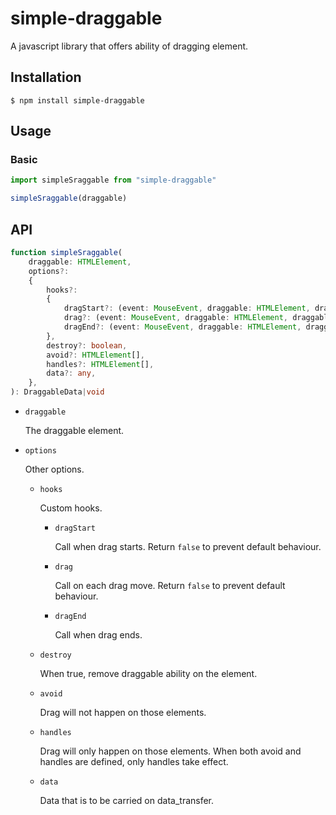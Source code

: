# simple-draggable

A javascript library that offers ability of dragging element.

## Installation

`$ npm install simple-draggable`

## Usage

### Basic
```js
import simpleSraggable from "simple-draggable"

simpleSraggable(draggable)
```

## API

```ts
function simpleSraggable(
    draggable: HTMLElement,
    options?:
    {
        hooks?:
        {
            dragStart?: (event: MouseEvent, draggable: HTMLElement, draggable_data: ResizerData) => void|false,
            drag?: (event: MouseEvent, draggable: HTMLElement, draggable_data: ResizerData) => void|false,
            dragEnd?: (event: MouseEvent, draggable: HTMLElement, draggable_data: ResizerData) => void,
        },
        destroy?: boolean,
        avoid?: HTMLElement[],
        handles?: HTMLElement[],
        data?: any,
    },
): DraggableData|void
```

- `draggable`

    The draggable element.

- `options`

    Other options.

    - `hooks`

        Custom hooks.

        - `dragStart`

            Call when drag starts. Return `false` to prevent default behaviour.

        - `drag`

            Call on each drag move. Return `false` to prevent default behaviour.

        - `dragEnd`

            Call when drag ends.

    - `destroy`
    
        When true, remove draggable ability on the element.

    - `avoid`

        Drag will not happen on those elements.
    
    - `handles`
    
        Drag will only happen on those elements. When both avoid and handles are defined, only handles take effect.
    
    - `data`

        Data that is to be carried on data_transfer.